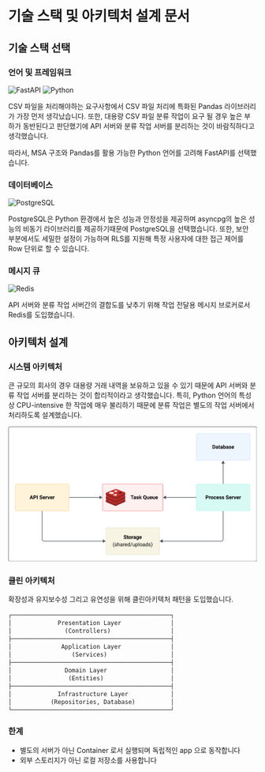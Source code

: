 # 기술 스택 및 아키텍처 설계 문서

## 기술 스택 선택

### 언어 및 프레임워크

![FastAPI](https://img.shields.io/badge/FastAPI-005571?style=for-the-badge&logo=fastapi&logoColor=white)
![Python](https://img.shields.io/badge/Python-3776AB?style=for-the-badge&logo=python&logoColor=white)

CSV 파일을 처리해야하는 요구사항에서 CSV 파일 처리에 특화된 Pandas 라이브러리가 가장 먼저 생각났습니다. 또한, 대용량 CSV 파일 분류 작업이 요구 될 경우 높은 부하가 동반된다고 판단했기에 API
서버와 분류 작업 서버를 분리하는 것이 바람직하다고 생각했습니다.

따라서, MSA 구조와 Pandas를 활용 가능한 Python 언어를 고려해 FastAPI를 선택했습니다.

### 데이터베이스

![PostgreSQL](https://img.shields.io/badge/PostgreSQL-316192?style=for-the-badge&logo=postgresql&logoColor=white)

PostgreSQL은 Python 환경에서 높은 성능과 안정성을 제공하며 asyncpg의 높은 성능의 비동기 라이브러리를 제공하기때문에 PostgreSQL을 선택했습니다.
또한, 보안 부분에서도 세밀한 설정이 가능하며 RLS를 지원해 특정 사용자에 대한 접근 제어를 Row 단위로 할 수 있습니다.

### 메시지 큐

![Redis](https://img.shields.io/badge/Redis-DC382D?style=for-the-badge&logo=redis&logoColor=white)

API 서버와 분류 작업 서버간의 결합도를 낮추기 위해 작업 전달용 메시지 브로커로서 Redis를 도입했습니다.

## 아키텍처 설계

### 시스템 아키텍처

큰 규모의 회사의 경우 대용량 거래 내역을 보유하고 있을 수 있기 때문에 API 서버와 분류 작업 서버를 분리하는 것이 합리적이라고 생각했습니다.
특히, Python 언어의 특성 상 CPU-intensive 한 작업에 매우 불리하기 때문에 분류 작업은 별도의 작업 서버에서 처리하도록 설계했습니다.

![architecture.png](assets%2Farchitecture.png)

### 클린 아키텍처

확장성과 유지보수성 그리고 유연성을 위해 클린아키텍처 패턴을 도입했습니다.

```
┌─────────────────────────────────────────────┐
│             Presentation Layer              │
│               (Controllers)                 │
├─────────────────────────────────────────────┤
│              Application Layer              │
│                 (Services)                  │
├─────────────────────────────────────────────┤
│               Domain Layer                  │
│                (Entities)                   │
├─────────────────────────────────────────────┤
│             Infrastructure Layer            │
│           (Repositories, Database)          │
└─────────────────────────────────────────────┘
```

### 한계

- 별도의 서버가 아닌 Container 로서 실행되며 독립적인 app 으로 동작합니다
- 외부 스토리지가 아닌 로컬 저장소를 사용합니다


